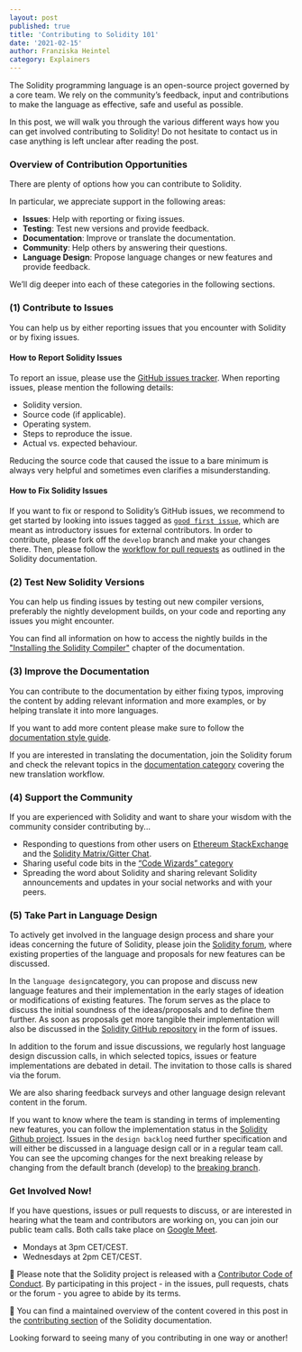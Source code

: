 ```yaml
---
layout: post
published: true
title: 'Contributing to Solidity 101'
date: '2021-02-15'
author: Franziska Heintel
category: Explainers
---
```


The Solidity programming language is an open-source project governed by a core team. We rely on the community’s feedback, input and contributions to make the language as effective, safe and useful as possible.

In this post, we will walk you through the various different ways how you can get involved contributing to Solidity! Do not hesitate to contact us in case anything is left unclear after reading the post.

### Overview of Contribution Opportunities

There are plenty of options how you can contribute to Solidity.

In particular, we appreciate support in the following areas:

- **Issues**: Help with reporting or fixing issues.
- **Testing**: Test new versions and provide feedback.
- **Documentation**: Improve or translate the documentation.
- **Community**: Help others by answering their questions.
- **Language Design**: Propose language changes or new features and provide feedback.

We’ll dig deeper into each of these categories in the following sections.

### (1) Contribute to Issues

You can help us by either reporting issues that you encounter with Solidity or by fixing issues.

#### How to Report Solidity Issues

To report an issue, please use the [GitHub issues tracker](https://github.com/ethereum/solidity/issues). When reporting issues, please mention the following details:

- Solidity version.
- Source code (if applicable).
- Operating system.
- Steps to reproduce the issue.
- Actual vs. expected behaviour.

Reducing the source code that caused the issue to a bare minimum is always very helpful and sometimes even clarifies a misunderstanding.

#### How to Fix Solidity Issues

If you want to fix or respond to Solidity’s GitHub issues, we recommend to get started by looking into issues tagged as [`good first issue`](https://github.com/ethereum/solidity/labels/good%20first%20issue), which are meant as introductory issues for external contributors. In order to contribute, please fork off the `develop` branch and make your changes there. Then, please follow the [workflow for pull requests](https://docs.soliditylang.org/en/latest/contributing.html#workflow-for-pull-requests) as outlined in the Solidity documentation.

### (2) Test New Solidity Versions

You can help us finding issues by testing out new compiler versions, preferably the nightly development builds, on your code and reporting any issues you might encounter.

You can find all information on how to access the nightly builds in the ["Installing the Solidity Compiler"](https://docs.soliditylang.org/en/latest/installing-solidity.html) chapter of the documentation.

### (3) Improve the Documentation

You can contribute to the documentation by either fixing typos, improving the content by adding relevant information and more examples, or by helping translate it into more languages.

If you want to add more content please make sure to follow the [documentation style guide](https://docs.soliditylang.org/en/latest/contributing.html#documentation-style-guide).

If you are interested in translating the documentation, join the Solidity forum and check the relevant topics in the [documentation category](https://forum.soliditylang.org/c/documentation/8) covering the new translation workflow.

### (4) Support the Community

If you are experienced with Solidity and want to share your wisdom with the community consider contributing by...

- Responding to questions from other users on [Ethereum StackExchange](https://ethereum.stackexchange.com/?tags=solidity) and the [Solidity Matrix/Gitter Chat](https://gitter.im/ethereum/solidity).
- Sharing useful code bits in the [“Code Wizards” category](https://forum.soliditylang.org/c/code-wizards/7)
- Spreading the word about Solidity and sharing relevant Solidity announcements and updates in your social networks and with your peers.

### (5) Take Part in Language Design

To actively get involved in the language design process and share your ideas concerning the future of Solidity, please join the [Solidity forum](https://forum.soliditylang.org/), where existing properties of the language and proposals for new features can be discussed.

In the `language design`category, you can propose and discuss new language features and their implementation in the early stages of ideation or modifications of existing features. The forum serves as the place to discuss the initial soundness of the ideas/proposals and to define them further. As soon as proposals get more tangible their implementation will also be discussed in the [Solidity GitHub repository](https://github.com/ethereum/solidity) in the form of issues.

In addition to the forum and issue discussions, we regularly host language design discussion calls, in which selected topics, issues or feature implementations are debated in detail. The invitation to those calls is shared via the forum.

We are also sharing feedback surveys and other language design relevant content in the forum.

If you want to know where the team is standing in terms of implementing new features, you can follow the implementation status in the [Solidity Github project](https://github.com/orgs/ethereum/projects/17). Issues in the `design backlog` need further specification and will either be discussed in a language design call or in a regular team call. You can see the upcoming changes for the next breaking release by changing from the default branch (develop) to the [breaking branch](https://github.com/ethereum/solidity/tree/breaking).

### Get Involved Now!

If you have questions, issues or pull requests to discuss, or are interested in hearing what the team and contributors are working on, you can join our public team calls. Both calls take place on [Google Meet](https://meet.google.com/mrq-kbwv-edg).

- Mondays at 3pm CET/CEST.
- Wednesdays at 2pm CET/CEST.

🚨 Please note that the Solidity project is released with a [Contributor Code of Conduct](https://raw.githubusercontent.com/ethereum/solidity/develop/CODE_OF_CONDUCT.md). By participating in this project - in the issues, pull requests, chats or the forum - you agree to abide by its terms.

📖 You can find a maintained overview of the content covered in this post in the [contributing section](https://docs.soliditylang.org/en/latest/contributing.html) of the Solidity documentation.

Looking forward to seeing many of you contributing in one way or another!
